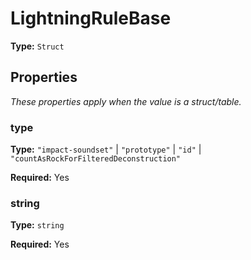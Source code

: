 # LightningRuleBase

**Type:** `Struct`

## Properties

*These properties apply when the value is a struct/table.*

### type

**Type:** `"impact-soundset"` | `"prototype"` | `"id"` | `"countAsRockForFilteredDeconstruction"`

**Required:** Yes

### string

**Type:** `string`

**Required:** Yes

